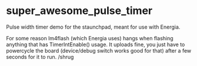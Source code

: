 super_awesome_pulse_timer
=========================

Pulse width timer demo for the staunchpad, meant for use with Energia.

For some reason lm4flash (which Energia uses) hangs when flashing anything that has TimerIntEnable() usage. It uploads fine, you just have to powercycle the board (device/debug switch works good for that) after a few seconds for it to run. /shrug
